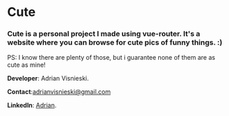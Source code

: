 # **Cute** 

### Cute is a personal project I made using vue-router. It's a website where you can browse for cute pics of funny things. :)

PS: I know there are plenty of those, but i guarantee none of them are as cute as mine! 

**Developer**: Adrian Visnieski.

**Contact**:adrianvisnieski@gmail.com

**LinkedIn**: [Adrian](https://www.linkedin.com/in/adrian-visnieski-09967a174/).
